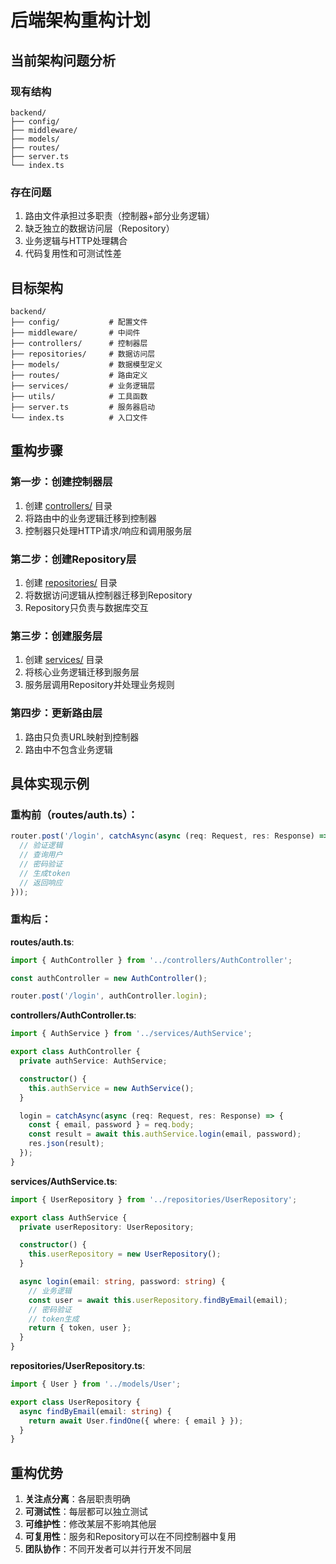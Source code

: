 # 后端架构重构计划

## 当前架构问题分析

### 现有结构
```
backend/
├── config/
├── middleware/
├── models/
├── routes/
├── server.ts
└── index.ts
```

### 存在问题
1. 路由文件承担过多职责（控制器+部分业务逻辑）
2. 缺乏独立的数据访问层（Repository）
3. 业务逻辑与HTTP处理耦合
4. 代码复用性和可测试性差

## 目标架构

```
backend/
├── config/           # 配置文件
├── middleware/       # 中间件
├── controllers/      # 控制器层
├── repositories/     # 数据访问层
├── models/           # 数据模型定义
├── routes/           # 路由定义
├── services/         # 业务逻辑层
├── utils/            # 工具函数
├── server.ts         # 服务器启动
└── index.ts          # 入口文件
```

## 重构步骤

### 第一步：创建控制器层
1. 创建 [controllers/](file:///e:/AAA-CODE/ToDoListSys/backend/controllers) 目录
2. 将路由中的业务逻辑迁移到控制器
3. 控制器只处理HTTP请求/响应和调用服务层

### 第二步：创建Repository层
1. 创建 [repositories/](file:///e:/AAA-CODE/ToDoListSys/backend/repositories) 目录
2. 将数据访问逻辑从控制器迁移到Repository
3. Repository只负责与数据库交互

### 第三步：创建服务层
1. 创建 [services/](file:///e:/AAA-CODE/ToDoListSys/backend/services) 目录
2. 将核心业务逻辑迁移到服务层
3. 服务层调用Repository并处理业务规则

### 第四步：更新路由层
1. 路由只负责URL映射到控制器
2. 路由中不包含业务逻辑

## 具体实现示例

### 重构前（routes/auth.ts）：
```typescript
router.post('/login', catchAsync(async (req: Request, res: Response) => {
  // 验证逻辑
  // 查询用户
  // 密码验证
  // 生成token
  // 返回响应
}));
```

### 重构后：

**routes/auth.ts**:
```typescript
import { AuthController } from '../controllers/AuthController';

const authController = new AuthController();

router.post('/login', authController.login);
```

**controllers/AuthController.ts**:
```typescript
import { AuthService } from '../services/AuthService';

export class AuthController {
  private authService: AuthService;

  constructor() {
    this.authService = new AuthService();
  }

  login = catchAsync(async (req: Request, res: Response) => {
    const { email, password } = req.body;
    const result = await this.authService.login(email, password);
    res.json(result);
  });
}
```

**services/AuthService.ts**:
```typescript
import { UserRepository } from '../repositories/UserRepository';

export class AuthService {
  private userRepository: UserRepository;

  constructor() {
    this.userRepository = new UserRepository();
  }

  async login(email: string, password: string) {
    // 业务逻辑
    const user = await this.userRepository.findByEmail(email);
    // 密码验证
    // token生成
    return { token, user };
  }
}
```

**repositories/UserRepository.ts**:
```typescript
import { User } from '../models/User';

export class UserRepository {
  async findByEmail(email: string) {
    return await User.findOne({ where: { email } });
  }
}
```

## 重构优势

1. **关注点分离**：各层职责明确
2. **可测试性**：每层都可以独立测试
3. **可维护性**：修改某层不影响其他层
4. **可复用性**：服务和Repository可以在不同控制器中复用
5. **团队协作**：不同开发者可以并行开发不同层